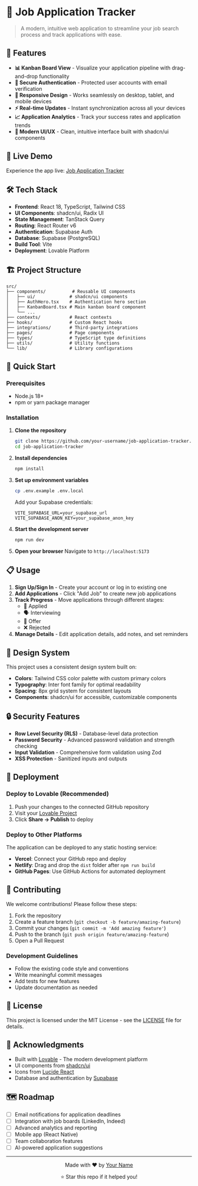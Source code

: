 
# 🎯 Job Application Tracker

> A modern, intuitive web application to streamline your job search process and track applications with ease.



## 🌟 Features

- **📊 Kanban Board View** - Visualize your application pipeline with drag-and-drop functionality
- **🔐 Secure Authentication** - Protected user accounts with email verification
- **📱 Responsive Design** - Works seamlessly on desktop, tablet, and mobile devices
- **⚡ Real-time Updates** - Instant synchronization across all your devices
- **📈 Application Analytics** - Track your success rates and application trends
- **🎨 Modern UI/UX** - Clean, intuitive interface built with shadcn/ui components

## 🚀 Live Demo

Experience the app live: [Job Application Tracker]((https://vibes-job.lovable.app/auth))


## 🛠️ Tech Stack

- **Frontend**: React 18, TypeScript, Tailwind CSS
- **UI Components**: shadcn/ui, Radix UI
- **State Management**: TanStack Query
- **Routing**: React Router v6
- **Authentication**: Supabase Auth
- **Database**: Supabase (PostgreSQL)
- **Build Tool**: Vite
- **Deployment**: Lovable Platform

## 🏗️ Project Structure

```
src/
├── components/          # Reusable UI components
│   ├── ui/             # shadcn/ui components
│   ├── AuthHero.tsx    # Authentication hero section
│   ├── KanbanBoard.tsx # Main kanban board component
│   └── ...
├── contexts/           # React contexts
├── hooks/              # Custom React hooks
├── integrations/       # Third-party integrations
├── pages/              # Page components
├── types/              # TypeScript type definitions
├── utils/              # Utility functions
└── lib/                # Library configurations
```

## 🚀 Quick Start

### Prerequisites

- Node.js 18+ 
- npm or yarn package manager

### Installation

1. **Clone the repository**
   ```bash
   git clone https://github.com/your-username/job-application-tracker.git
   cd job-application-tracker
   ```

2. **Install dependencies**
   ```bash
   npm install
   ```

3. **Set up environment variables**
   ```bash
   cp .env.example .env.local
   ```
   
   Add your Supabase credentials:
   ```env
   VITE_SUPABASE_URL=your_supabase_url
   VITE_SUPABASE_ANON_KEY=your_supabase_anon_key
   ```

4. **Start the development server**
   ```bash
   npm run dev
   ```

5. **Open your browser**
   Navigate to `http://localhost:5173`

## 📋 Usage

1. **Sign Up/Sign In** - Create your account or log in to existing one
2. **Add Applications** - Click "Add Job" to create new job applications
3. **Track Progress** - Move applications through different stages:
   - 📝 Applied
   - 🗣️ Interviewing
   - 🎉 Offer
   - ❌ Rejected
4. **Manage Details** - Edit application details, add notes, and set reminders

## 🎨 Design System

This project uses a consistent design system built on:

- **Colors**: Tailwind CSS color palette with custom primary colors
- **Typography**: Inter font family for optimal readability
- **Spacing**: 8px grid system for consistent layouts
- **Components**: shadcn/ui for accessible, customizable components

## 🔒 Security Features

- **Row Level Security (RLS)** - Database-level data protection
- **Password Security** - Advanced password validation and strength checking
- **Input Validation** - Comprehensive form validation using Zod
- **XSS Protection** - Sanitized inputs and outputs

## 🚀 Deployment

### Deploy to Lovable (Recommended)

1. Push your changes to the connected GitHub repository
2. Visit your [Lovable Project](https://lovable.dev/projects/6d9bf246-3a81-4ac7-89f1-cebfe7bdf0e9)
3. Click **Share → Publish** to deploy

### Deploy to Other Platforms

The application can be deployed to any static hosting service:

- **Vercel**: Connect your GitHub repo and deploy
- **Netlify**: Drag and drop the `dist` folder after `npm run build`
- **GitHub Pages**: Use GitHub Actions for automated deployment

## 🤝 Contributing

We welcome contributions! Please follow these steps:

1. Fork the repository
2. Create a feature branch (`git checkout -b feature/amazing-feature`)
3. Commit your changes (`git commit -m 'Add amazing feature'`)
4. Push to the branch (`git push origin feature/amazing-feature`)
5. Open a Pull Request

### Development Guidelines

- Follow the existing code style and conventions
- Write meaningful commit messages
- Add tests for new features
- Update documentation as needed

## 📝 License

This project is licensed under the MIT License - see the [LICENSE](LICENSE) file for details.

## 🙏 Acknowledgments

- Built with [Lovable](https://lovable.dev) - The modern development platform
- UI components from [shadcn/ui](https://ui.shadcn.com)
- Icons from [Lucide React](https://lucide.dev)
- Database and authentication by [Supabase](https://supabase.com)


## 🗺️ Roadmap

- [ ] Email notifications for application deadlines
- [ ] Integration with job boards (LinkedIn, Indeed)
- [ ] Advanced analytics and reporting
- [ ] Mobile app (React Native)
- [ ] Team collaboration features
- [ ] AI-powered application suggestions

---

<div align="center">
  <p>Made with ❤️ by <a href="https://github.com/your-username">Your Name</a></p>
  <p>⭐ Star this repo if it helped you!</p>
</div>
